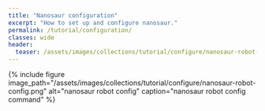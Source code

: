 ```yaml
---
title: "Nanosaur configuration"
excerpt: "How to set up and configure nanosaur."
permalink: /tutorial/configuration/
classes: wide
header:
  teaser: /assets/images/collections/tutorial/configure/nanosaur-robot-config.png
---
```


{% include figure image_path="/assets/images/collections/tutorial/configure/nanosaur-robot-config.png" alt="nanosaur robot config" caption="nanosaur robot config command" %}